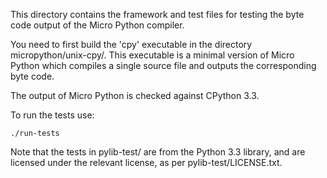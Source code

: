 This directory contains the framework and test files for testing the byte code
output of the Micro Python compiler.

You need to first build the 'cpy' executable in the directory micropython/unix-cpy/.
This executable is a minimal version of Micro Python which compiles a single source
file and outputs the corresponding byte code.

The output of Micro Python is checked against CPython 3.3.

To run the tests use:

    ./run-tests

Note that the tests in pylib-test/ are from the Python 3.3 library, and are licensed
under the relevant license, as per pylib-test/LICENSE.txt.
